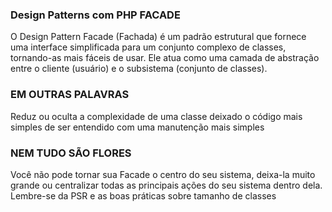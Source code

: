 ### Design Patterns com PHP FACADE ###

O Design Pattern Facade (Fachada) é um padrão estrutural que fornece uma interface 
simplificada para um conjunto complexo de classes, tornando-as mais fáceis de usar. 
Ele atua como uma camada de abstração entre o cliente (usuário) e o subsistema (conjunto de classes).

### EM OUTRAS PALAVRAS ###
Reduz ou oculta a complexidade de uma classe deixado o código mais simples de ser entendido
com uma manutenção mais simples

### NEM TUDO SÃO FLORES ###
Você não pode tornar sua Facade o centro do seu sistema, deixa-la muito grande ou centralizar todas as principais 
ações do seu sistema dentro dela. Lembre-se da PSR e as boas práticas sobre tamanho de classes